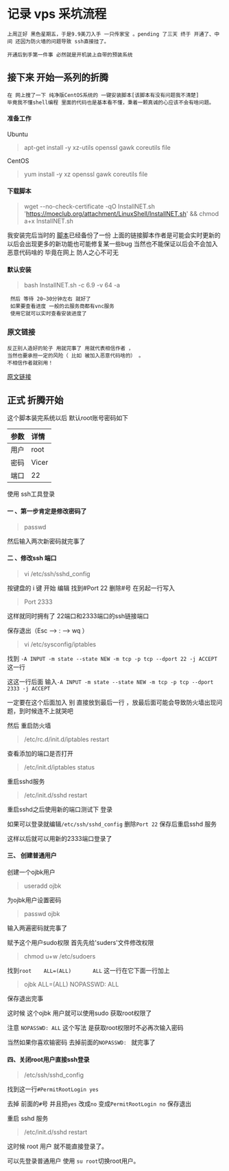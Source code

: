 # 记录 vps 采坑流程 
	
	上周正好 黑色星期五，于是9.9美刀入手 一只传家宝 。pending 了三天 终于 开通了、中间 还因为防火墙的问题导致 ssh直接挂了。

 	开通后到手第一件事 必然就是开机装上自带的预装系统  
 	
## 接下来 开始一系列的折腾

	在 网上搜了一下 纯净版CentOS系统的 一键安装脚本[该脚本有没有问题我不清楚]
	毕竟我不懂shell编程 里面的代码也是基本看不懂，秉着一颗真诚的心应该不会有啥问题。
	
#### 准备工作 

Ubuntu

>apt-get install -y xz-utils openssl gawk coreutils file

CentOS

>yum install -y xz openssl gawk coreutils file	

#### 下载脚本

>wget --no-check-certificate -qO InstallNET.sh 'https://moeclub.org/attachment/LinuxShell/InstallNET.sh' && chmod a+x InstallNET.sh	
	
我安装完后当时的 [脚本](https://github.com/xx13295/MD-Note/blob/master/linux/InstallNET.sh/)已经备份了一份 
上面的链接脚本作者是可能会实时更新的以后会出现更多的新功能也可能修复某一些bug
 当然也不能保证以后会不会加入恶意代码啥的 毕竟在网上 防人之心不可无

#### 默认安装
	
>bash InstallNET.sh -c 6.9 -v 64 -a
	 
	 然后 等待 20~30分钟左右 就好了
	 如果要查看进度 一般的云服务商都有vnc服务
	 使用它就可以实时查看安装进度了

### 原文链接 

	反正别人造好的轮子 用就完事了 用就代表相信作者 ， 
	当然也要承担一定的风险（ 比如 被加入恶意代码啥的） 。
	不相信作者就别用！

[原文链接](https://moeclub.org/2018/04/03/603/)

## 正式 折腾开始

   这个脚本装完系统以后 默认root账号密码如下
   
|参数|详情|
|:-|:-|
|用户|root |   
|密码|Vicer |   
|端口|22 |     

使用 ssh工具登录 

#### 一 、第一步肯定是修改密码了

>passwd 

然后输入两次新密码就完事了

#### 二 、修改ssh 端口

>vi /etc/ssh/sshd_config

按键盘的 i 键 开始 编辑
找到#Port 22
删除#号 
在另起一行写入 

>Port 2333

这样就同时拥有了 22端口和2333端口的ssh链接端口

保存退出（Esc --> :  -->  wq ）

>vi /etc/sysconfig/iptables

找到 `-A INPUT -m state --state NEW -m tcp -p tcp --dport 22 -j ACCEPT` 这一行

这这一行后面 输入`-A INPUT -m state --state NEW -m tcp -p tcp --dport 2333 -j ACCEPT`

一定要在这个后面加入 别 直接放到最后一行 ，放最后面可能会导致防火墙出现问题，到时候连不上就哭吧

然后 重启防火墙

>/etc/rc.d/init.d/iptables restart

查看添加的端口是否打开

>/etc/init.d/iptables status

重启sshd服务

>/etc/init.d/sshd restart

重启sshd之后使用新的端口测试下 登录 

如果可以登录就编辑`/etc/ssh/sshd_config` 删除`Port 22` 保存后重启sshd 服务

这样以后就可以用新的2333端口登录了

#### 三、 创建普通用户  

创建一个ojbk用户

>useradd  ojbk

为ojbk用户设置密码

>passwd ojbk

输入两遍密码就完事了

赋予这个用户sudo权限 首先先给'suders'文件修改权限

>chmod u+w /etc/sudoers

找到`root    ALL=(ALL)       ALL` 这一行在它下面一行加上

>ojbk    ALL=(ALL)       NOPASSWD: ALL

保存退出完事 

这时候 这个ojbk 用户就可以使用sudo 获取root权限了

注意 `NOPASSWD: ALL` 这个写法 是获取root权限时不必再次输入密码

当然如果你喜欢输密码 去掉前面的`NOPASSWD: ` 就完事了

#### 四、关闭root用户直接ssh登录

>/etc/ssh/sshd_config


找到这一行`#PermitRootLogin yes`

去掉 前面的`#`号 并且把`yes` 改成`no`
变成`PermitRootLogin no`
保存退出

重启 sshd 服务
>/etc/init.d/sshd restart

这时候 root 用户 就不能直接登录了。 

可以先登录普通用户 使用 `su root`切换root用户。


























